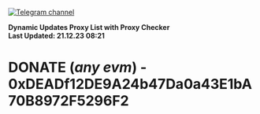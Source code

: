 [![Telegram channel](https://img.shields.io/endpoint?url=https://runkit.io/damiankrawczyk/telegram-badge/branches/master?url=https://t.me/n4z4v0d)](https://t.me/n4z4v0d) 

**Dynamic Updates Proxy List with Proxy Checker**  
**Last Updated: 21.12.23 08:21**

# DONATE (_any evm_) - 0xDEADf12DE9A24b47Da0a43E1bA70B8972F5296F2
